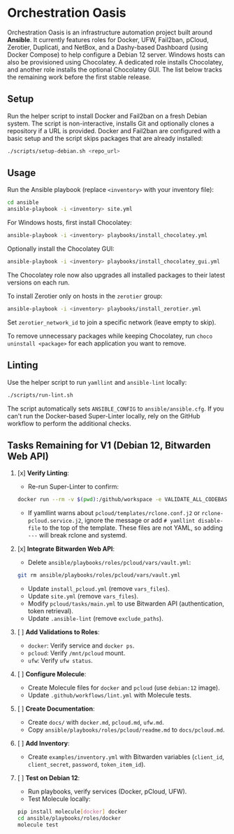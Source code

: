 # Orchestration Oasis

Orchestration Oasis is an infrastructure automation project built around **Ansible**. It currently features roles for Docker, UFW, Fail2ban, pCloud, Zerotier, Duplicati, and NetBox, and a Dashy-based Dashboard (using Docker Compose) to help configure a Debian 12 server.
Windows hosts can also be provisioned using Chocolatey. A dedicated role installs Chocolatey, and another role installs the optional Chocolatey GUI.
The list below tracks the remaining work before the first stable release.

## Setup

Run the helper script to install Docker and Fail2ban on a fresh Debian system.
The script is non-interactive, installs Git and optionally clones a
repository if a URL is provided. Docker and Fail2ban are configured with a basic setup and the script skips packages that are already installed:

```bash
./scripts/setup-debian.sh <repo_url>
```


## Usage

Run the Ansible playbook (replace `<inventory>` with your inventory file):

```bash
cd ansible
ansible-playbook -i <inventory> site.yml
```


For Windows hosts, first install Chocolatey:

```bash
ansible-playbook -i <inventory> playbooks/install_chocolatey.yml
```

Optionally install the Chocolatey GUI:

```bash
ansible-playbook -i <inventory> playbooks/install_chocolatey_gui.yml
```

The Chocolatey role now also upgrades all installed packages to their latest
versions on each run.

To install Zerotier only on hosts in the `zerotier` group:

```bash
ansible-playbook -i <inventory> playbooks/install_zerotier.yml
```

Set `zerotier_network_id` to join a specific network (leave empty to skip).

To remove unnecessary packages while keeping Chocolatey, run `choco uninstall <package>` for each application you want to remove.


## Linting

Use the helper script to run `yamllint` and `ansible-lint` locally:

```bash
./scripts/run-lint.sh
```

The script automatically sets `ANSIBLE_CONFIG` to `ansible/ansible.cfg`. If you
can't run the Docker-based Super-Linter locally, rely on the GitHub workflow to
perform the additional checks.

## Tasks Remaining for V1 (Debian 12, Bitwarden Web API)

1. [x] **Verify Linting**:
    - Re-run Super-Linter to confirm:
     ```bash
     docker run --rm -v $(pwd):/github/workspace -e VALIDATE_ALL_CODEBASE=true -e VALIDATE_MARKDOWN=true -e VALIDATE_YAML=true -e VALIDATE_ANSIBLE=true -e DEFAULT_BRANCH=main github/super-linter:v5
     ```
    - If yamllint warns about `pcloud/templates/rclone.conf.j2` or `rclone-pcloud.service.j2`,
      ignore the message or add `# yamllint disable-file` to the top of the template.
      These files are not YAML, so adding `---` will break rclone and systemd.

2. [x] **Integrate Bitwarden Web API**:
    - Delete `ansible/playbooks/roles/pcloud/vars/vault.yml`:
     ```bash
     git rm ansible/playbooks/roles/pcloud/vars/vault.yml
     ```
    - Update `install_pcloud.yml` (remove `vars_files`).
    - Update `site.yml` (remove `vars_files`).
    - Modify `pcloud/tasks/main.yml` to use Bitwarden API (authentication, token retrieval).
    - Update `.ansible-lint` (remove `exclude_paths`).

3. [ ] **Add Validations to Roles**:
    - `docker`: Verify service and `docker ps`.
    - `pcloud`: Verify `/mnt/pcloud` mount.
    - `ufw`: Verify `ufw status`.

4. [ ] **Configure Molecule**:
    - Create Molecule files for `docker` and `pcloud` (use `debian:12` image).
    - Update `.github/workflows/lint.yml` with Molecule tests.

5. [ ] **Create Documentation**:
    - Create `docs/` with `docker.md`, `pcloud.md`, `ufw.md`.
    - Copy `ansible/playbooks/roles/pcloud/readme.md` to `docs/pcloud.md`.

6. [ ] **Add Inventory**:
    - Create `examples/inventory.yml` with Bitwarden variables (`client_id`, `client_secret`, `password`, `token_item_id`).

7. [ ] **Test on Debian 12**:
    - Run playbooks, verify services (Docker, pCloud, UFW).
    - Test Molecule locally:
     ```bash
     pip install molecule[docker] docker
     cd ansible/playbooks/roles/docker
     molecule test
     ```
